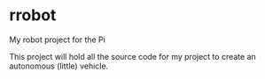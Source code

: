 # rrobot
My robot project for the Pi

This project will hold all the source code for my project to create an autonomous (little) vehicle.
